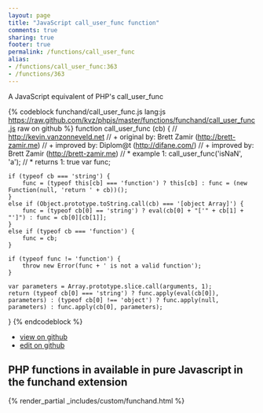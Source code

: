 ```yaml
---
layout: page
title: "JavaScript call_user_func function"
comments: true
sharing: true
footer: true
permalink: /functions/call_user_func
alias:
- /functions/call_user_func:363
- /functions/363
---
```

<!-- Generated by Rakefile:build -->
A JavaScript equivalent of PHP's call_user_func

{% codeblock funchand/call_user_func.js lang:js https://raw.github.com/kvz/phpjs/master/functions/funchand/call_user_func.js raw on github %}
function call_user_func (cb) {
    // http://kevin.vanzonneveld.net
    // +   original by: Brett Zamir (http://brett-zamir.me)
    // +   improved by: Diplom@t (http://difane.com/)
    // +   improved by: Brett Zamir (http://brett-zamir.me)
    // *     example 1: call_user_func('isNaN', 'a');
    // *     returns 1: true
    var func;

    if (typeof cb === 'string') {
        func = (typeof this[cb] === 'function') ? this[cb] : func = (new Function(null, 'return ' + cb))();
    }
    else if (Object.prototype.toString.call(cb) === '[object Array]') {
        func = (typeof cb[0] == 'string') ? eval(cb[0] + "['" + cb[1] + "']") : func = cb[0][cb[1]];
    }
    else if (typeof cb === 'function') {
        func = cb;
    }

    if (typeof func != 'function') {
        throw new Error(func + ' is not a valid function');
    }

    var parameters = Array.prototype.slice.call(arguments, 1);
    return (typeof cb[0] === 'string') ? func.apply(eval(cb[0]), parameters) : (typeof cb[0] !== 'object') ? func.apply(null, parameters) : func.apply(cb[0], parameters);
}
{% endcodeblock %}

 - [view on github](https://github.com/kvz/phpjs/blob/master/functions/funchand/call_user_func.js)
 - [edit on github](https://github.com/kvz/phpjs/edit/master/functions/funchand/call_user_func.js)

## PHP functions in available in pure Javascript in the funchand extension
{% render_partial _includes/custom/funchand.html %}
